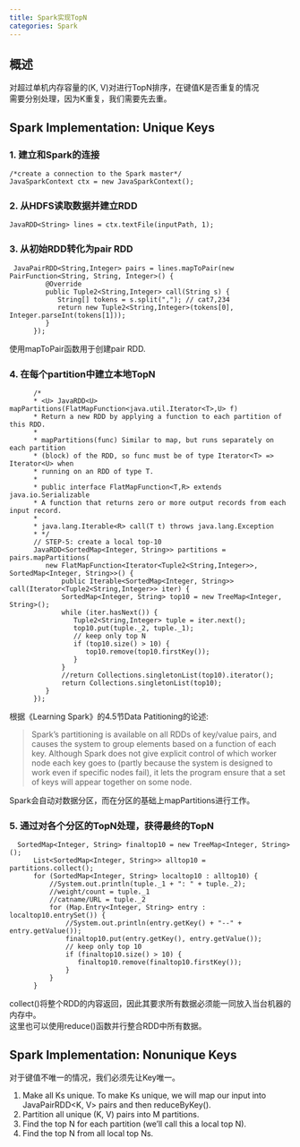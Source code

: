 ```yaml
---
title: Spark实现TopN 
categories: Spark
---
```

## 概述
对超过单机内存容量的(K, V)对进行TopN排序，在键值K是否重复的情况   
需要分别处理，因为K重复，我们需要先去重。

## Spark Implementation: Unique Keys 
### 1. 建立和Spark的连接
```
/*create a connection to the Spark master*/
JavaSparkContext ctx = new JavaSparkContext();
```

### 2. 从HDFS读取数据并建立RDD 
```
JavaRDD<String> lines = ctx.textFile(inputPath, 1);
``` 

### 3. 从初始RDD转化为pair RDD
```
 JavaPairRDD<String,Integer> pairs = lines.mapToPair(new PairFunction<String, String, Integer>() {
         @Override
         public Tuple2<String,Integer> call(String s) {
            String[] tokens = s.split(","); // cat7,234
            return new Tuple2<String,Integer>(tokens[0], Integer.parseInt(tokens[1]));
         }
      });
```
使用mapToPair函数用于创建pair RDD. 

### 4. 在每个partition中建立本地TopN
```
      /*
      * <U> JavaRDD<U> mapPartitions(FlatMapFunction<java.util.Iterator<T>,U> f)
      * Return a new RDD by applying a function to each partition of this RDD.
      *
      * mapPartitions(func)	Similar to map, but runs separately on each partition   
      * (block) of the RDD, so func must be of type Iterator<T> => Iterator<U> when   
      * running on an RDD of type T.
      *
      * public interface FlatMapFunction<T,R> extends java.io.Serializable
      * A function that returns zero or more output records from each input record.
      *
      * java.lang.Iterable<R> call(T t) throws java.lang.Exception
      * */
      // STEP-5: create a local top-10
      JavaRDD<SortedMap<Integer, String>> partitions = pairs.mapPartitions(
         new FlatMapFunction<Iterator<Tuple2<String,Integer>>, SortedMap<Integer, String>>() {
             public Iterable<SortedMap<Integer, String>> call(Iterator<Tuple2<String,Integer>> iter) {
             SortedMap<Integer, String> top10 = new TreeMap<Integer, String>();
             while (iter.hasNext()) {
                Tuple2<String,Integer> tuple = iter.next();
                top10.put(tuple._2, tuple._1);
                // keep only top N 
                if (top10.size() > 10) {
                   top10.remove(top10.firstKey());
                }  
             }
             //return Collections.singletonList(top10).iterator();
             return Collections.singletonList(top10);
         }
      });
```
根据《Learning Spark》的4.5节Data Patitioning的论述:
> Spark’s partitioning is available on all RDDs of key/value pairs, and causes the system
to group elements based on a function of each key. Although Spark does not give
explicit control of which worker node each key goes to (partly because the system is
designed to work even if specific nodes fail), it lets the program ensure that a set of
keys will appear together on some node.   

Spark会自动对数据分区，而在分区的基础上mapPartitions进行工作。


### 5. 通过对各个分区的TopN处理，获得最终的TopN
```
  SortedMap<Integer, String> finaltop10 = new TreeMap<Integer, String>();
      List<SortedMap<Integer, String>> alltop10 = partitions.collect();
      for (SortedMap<Integer, String> localtop10 : alltop10) {
          //System.out.println(tuple._1 + ": " + tuple._2);
          //weight/count = tuple._1
          //catname/URL = tuple._2
          for (Map.Entry<Integer, String> entry : localtop10.entrySet()) {
              //System.out.println(entry.getKey() + "--" + entry.getValue());
              finaltop10.put(entry.getKey(), entry.getValue());
              // keep only top 10 
              if (finaltop10.size() > 10) {
                 finaltop10.remove(finaltop10.firstKey());
              }
          }
      }
```
collect()将整个RDD的内容返回，因此其要求所有数据必须能一同放入当台机器的内存中。   
这里也可以使用reduce()函数并行整合RDD中所有数据。

## Spark Implementation: Nonunique Keys 
对于键值不唯一的情况，我们必须先让Key唯一。
1. Make all Ks unique. To make Ks unique, we will map our input into
JavaPairRDD<K, V> pairs and then reduceByKey().
2. Partition all unique (K, V) pairs into M partitions.
3. Find the top N for each partition (we’ll call this a local top N).
4. Find the top N from all local top Ns.


